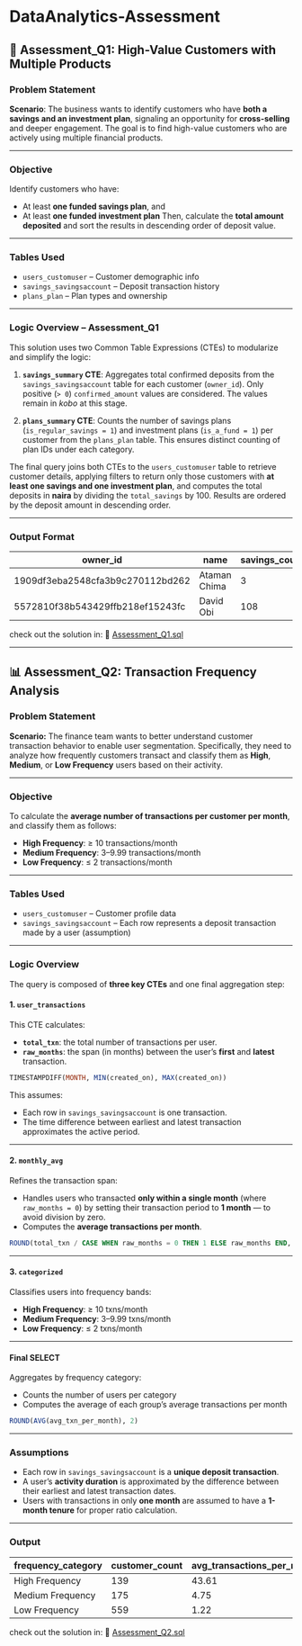 # DataAnalytics-Assessment

## 🧩 Assessment\_Q1: High-Value Customers with Multiple Products

### **Problem Statement**

**Scenario**:
The business wants to identify customers who have **both a savings and an investment plan**, signaling an opportunity for **cross-selling** and deeper engagement. The goal is to find high-value customers who are actively using multiple financial products.

---

### **Objective**

Identify customers who have:

* At least **one funded savings plan**, and
* At least **one funded investment plan**
  Then, calculate the **total amount deposited** and sort the results in descending order of deposit value.

---

### **Tables Used**

* `users_customuser` – Customer demographic info
* `savings_savingsaccount` – Deposit transaction history
* `plans_plan` – Plan types and ownership

---

### Logic Overview – Assessment\_Q1

This solution uses two Common Table Expressions (CTEs) to modularize and simplify the logic:

1. **`savings_summary` CTE**:
   Aggregates total confirmed deposits from the `savings_savingsaccount` table for each customer (`owner_id`). Only positive (`> 0`) `confirmed_amount` values are considered. The values remain in *kobo* at this stage.

2. **`plans_summary` CTE**:
   Counts the number of savings plans (`is_regular_savings = 1`) and investment plans (`is_a_fund = 1`) per customer from the `plans_plan` table. This ensures distinct counting of plan IDs under each category.

The final query joins both CTEs to the `users_customuser` table to retrieve customer details, applying filters to return only those customers with **at least one savings and one investment plan**, and computes the total deposits in **naira** by dividing the `total_savings` by 100. Results are ordered by the deposit amount in descending order.


---

### **Output Format**

| owner\_id                        | name         | savings\_count | investment\_count | total\_deposits |
| -------------------------------- | ------------ | -------------- | ----------------- | --------------- |
| 1909df3eba2548cfa3b9c270112bd262 | Ataman Chima | 3              | 9                 | 890312215.48    |
| 5572810f38b543429ffb218ef15243fc | David Obi    | 108            | 60                | 389632644.11    |

check out the solution in:
🔗 [Assessment\_Q1.sql](./Assessment_Q1.sql)

---

## 📊 Assessment\_Q2: Transaction Frequency Analysis

### Problem Statement

**Scenario:**
The finance team wants to better understand customer transaction behavior to enable user segmentation. Specifically, they need to analyze how frequently customers transact and classify them as **High**, **Medium**, or **Low Frequency** users based on their activity.

---

### Objective

To calculate the **average number of transactions per customer per month**, and classify them as follows:

* **High Frequency**: ≥ 10 transactions/month
* **Medium Frequency**: 3–9.99 transactions/month
* **Low Frequency**: ≤ 2 transactions/month

---

### Tables Used

* `users_customuser` – Customer profile data
* `savings_savingsaccount` – Each row represents a deposit transaction made by a user (assumption)

---

### Logic Overview

The query is composed of **three key CTEs** and one final aggregation step:

#### 1. `user_transactions`

This CTE calculates:

* **`total_txn`**: the total number of transactions per user.
* **`raw_months`**: the span (in months) between the user’s **first** and **latest** transaction.

```sql
TIMESTAMPDIFF(MONTH, MIN(created_on), MAX(created_on))
```

This assumes:

* Each row in `savings_savingsaccount` is one transaction.
* The time difference between earliest and latest transaction approximates the active period.

---

#### 2. `monthly_avg`

Refines the transaction span:

* Handles users who transacted **only within a single month** (where `raw_months = 0`) by setting their transaction period to **1 month** — to avoid division by zero.
* Computes the **average transactions per month**.

```sql
ROUND(total_txn / CASE WHEN raw_months = 0 THEN 1 ELSE raw_months END, 2)
```

---

#### 3. `categorized`

Classifies users into frequency bands:

* **High Frequency**: ≥ 10 txns/month
* **Medium Frequency**: 3–9.99 txns/month
* **Low Frequency**: ≤ 2 txns/month

---

#### Final SELECT

Aggregates by frequency category:

* Counts the number of users per category
* Computes the average of each group’s average transactions per month

```sql
ROUND(AVG(avg_txn_per_month), 2)
```

---

### Assumptions

* Each row in `savings_savingsaccount` is a **unique deposit transaction**.
* A user’s **activity duration** is approximated by the difference between their earliest and latest transaction dates.
* Users with transactions in only **one month** are assumed to have a **1-month tenure** for proper ratio calculation.

---

### Output

| frequency\_category | customer\_count | avg\_transactions\_per\_month |
| ------------------- | --------------- | ----------------------------- |
| High Frequency      | 139             | 43.61                          |
| Medium Frequency    | 175             | 4.75                           |
| Low Frequency       | 559             | 1.22                           |

check out the solution in:
🔗 [Assessment\_Q2.sql](./Assessment_Q2.sql)
